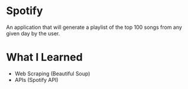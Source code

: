 # Spotify 
An application that will generate a playlist of the top 100 songs from any given day by the user.

# What I Learned
* Web Scraping (Beautiful Soup)
* APIs (Spotify API)
